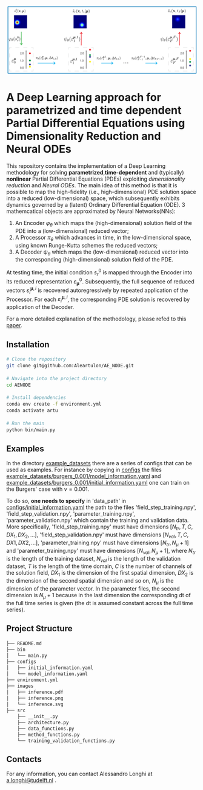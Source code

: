 [![Alt text](./images/inference.svg)](https://github.com/Aleartulon/AENODE/tree/structure/images/inference.svg)

# A Deep Learning approach for parametrized and time dependent Partial Differential Equations using Dimensionality Reduction and Neural ODEs
This repository contains the implementation of a Deep Learning methodology for solving **parametrized**,**time-dependent** and (typically) **nonlinear** Partial Differential Equations (PDEs) exploiting *dimensionality reduction* and *Neural ODEs*. The main idea of this method is that it is possible to map the high-fidelity (i.e., high-dimensional) PDE solution space into a reduced (low-dimensional) space, which subsequently exhibits dynamics governed by a (latent) Ordinary Differential Equation (ODE). 3 mathemcatical objects are approximated by Neural Networks(NNs):
1. An Encoder $\varphi_\theta$ which maps the (high-dimensional) solution field of the PDE into a (low-dimensional) reduced vector;
2. A Processor $\pi_\theta$ which advances in time, in the low-dimensional space, using known Runge-Kutta schemes the reduced vectors;
3. A Decoder $\psi_\theta$ which maps the (low-dimensional) reduced vector into the corresponding (high-dimensional) solution field of the PDE.
   
At testing time, the initial condition $s_r^0$ is mapped through the Encoder into its reduced representation $\varepsilon_{\pmb{\mu}}^0$. Subsequently, the full sequence of reduced vectors $\varepsilon^{\pmb{\mu},i}_i$ is recovered autoregressively by repeated application of the Processor. For each $\varepsilon^{\pmb{\mu},i}_i$, the corresponding PDE solution is recovered by application of the Decoder.

For a more detailed explanation of the methodology, please refed to this [paper](https://www.arxiv.org/abs/2502.08683).

##  Installation

```bash
# Clone the repository
git clone git@github.com:Aleartulon/AE_NODE.git

# Navigate into the project directory
cd AENODE

# Install dependencies
conda env create -f environment.yml
conda activate artu

# Run the main
python bin/main.py
```

##  Examples
In the directory [example_datasets](example_datasets/) there are a series of configs that can be used as examples. For instance by copying in [configs](configs/) the files [example_datasets/burgers_0.001/model_information.yaml](example_datasets/burgers_0.001/model_information.yaml) and  [example_datasets/burgers_0.001/initial_information.yaml](example_datasets/burgers_0.001/initial_information.yaml) one can train on the Burgers' case with $\nu=0.001$. 

To do so, **one needs to specify** in 'data_path' in [configs/initial_information.yaml](configs/initial_information.yaml) the path to the files 'field_step_training.npy', 'field_step_validation.npy', 'parameter_training.npy', 'parameter_validation.npy' which contain the training and validation data. More specifically, 'field_step_training.npy' must have dimensions $[N_{tr}, T, C, DX_1, DX_2, \ldots]$, 'field_step_validation.npy' must have dimensions $[N_{val}, T, C , DX1, DX2, ...]$, 'parameter_training.npy' must have dimensions $[N_{tr}, N_\mu+1]$ and 'parameter_training.npy' must have dimensions $[N_{val}, N_\mu+1]$, where $N_{tr}$ is the length of the training dataset,  $N_{val}$ is the length of the validation dataset, $T$ is the length of the time domain, $C$ is the number of channels of the solution field, $DX_1$ is the dimension of the first spatial dimension, $DX_2$ is the dimension of the second spatial dimension and so on, $N_\mu$ is the dimension of the parameter vector. In the parameter files, the second dimension is $N_\mu+1$ because in the last dimension the corresponding dt of the full time series is given (the dt is assumed constant across the full time series).


##  Project Structure
```plaintext
├── README.md
├── bin
│   └── main.py
├── configs
│   ├── initial_information.yaml
│   └── model_information.yaml
├── environment.yml
├── images
│   ├── inference.pdf
│   ├── inference.png
│   └── inference.svg
├── src
    ├── __init__.py
    ├── architecture.py
    ├── data_functions.py
    ├── method_functions.py
    └── training_validation_functions.py
```

## Contacts
For any information, you can contact Alessandro Longhi at a.longhi@tudelft.nl .

